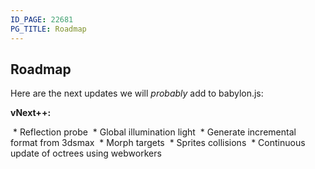 ```yaml
---
ID_PAGE: 22681
PG_TITLE: Roadmap
---
```

## Roadmap

Here are the next updates we will *probably* add to babylon.js:

**vNext++:**

 * Reflection probe
 * Global illumination light
 * Generate incremental format from 3dsmax
 * Morph targets
 * Sprites collisions
 * Continuous update of octrees using webworkers

